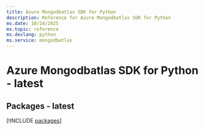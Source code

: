 ```yaml
---
title: Azure Mongodbatlas SDK for Python
description: Reference for Azure Mongodbatlas SDK for Python
ms.date: 10/24/2025
ms.topic: reference
ms.devlang: python
ms.service: mongodbatlas
---
```

# Azure Mongodbatlas SDK for Python - latest
## Packages - latest
[!INCLUDE [packages](mongodbatlas-index.md)]